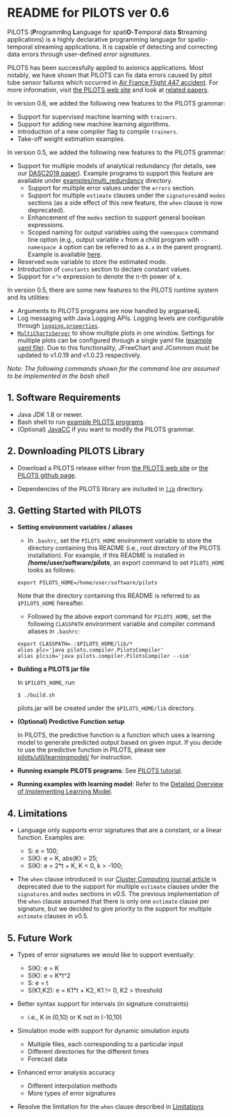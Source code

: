 # README for PILOTS ver 0.6

PILOTS (**P**rogramm**I**ng **L**anguage for spati**O**-**T**emporal data **S**treaming applications) is a highly declarative programming language for spatio-temporal streaming applications.
It is capable of detecting and correcting data errors through user-defined *error signatures*.

PILOTS has been successfully applied to avionics applications. Most notably, we have shown that PILOTS can fix data errors caused by pitot tube sensor failures which occurred in [Air France Flight 447 accident](http://wcl.cs.rpi.edu/papers/bdse2013.pdf). For more information, visit [the PILOTS web site](http://wcl.cs.rpi.edu/pilots/) and look at [related papers](https://wcl.cs.rpi.edu/bib/Keyword/DATA-STREAMING.html).

In version 0.6, we added the following new features to the PILOTS grammar:
* Support for supervised machine learning with `trainers`.
* Support for adding new machine learning algorithms.
* Introduction of a new compiler flag to compile `trainers`.
* Take-off weight estimation examples.

In version 0.5, we added the following new features to the PILOTS grammar:
* Support for multiple models of analytical redundancy (for details, see our [DASC2019 paper](http://wcl.cs.rpi.edu/papers/DASC2019_imai.pdf)). Example programs to support this feature are available under [examples/multi_redundancy](./examples/multi_redundancy) directory.
  - Support for multiple error values under the `errors` section.
  - Support for multiple `estimate` clauses under the `signatures`and `modes` sections
  (as a side effect of this new feature, the `when` clause is now deprecated).
  - Enhancement of the `modes` section to support general boolean expressions.
  - Scoped naming for output variables using the `namespace` command line option (e.g., output variable `x`   from a child program with `--namespace A` option can be referred to as `A.x` in the parent program).
    Example is available [here](./examples/multi_redundancy/aoaspeedcheck3/run_speedcheck).
* Reserved `mode` variable to store the estimated mode.
* Introduction of `constants` section to declare constant values.
* Support for `x^n` expression to denote the n-th power of x.

In version 0.5, there are some new features to the PILOTS runtime system and its utilities:
* Arguments to PILOTS programs are now handled by argparse4j.
* Log messaging with Java Logging APIs. Logging levels are configurable through
  [`logging.properties`](logging.properties).
* [`MultiChartsServer`](./pilots/util/MultiChartsServer.java) to show multiple plots in one window. Settings for multiple plots can be configured through a single yaml file ([example yaml file](./examples/airfrancesim/charts_conf.yaml)). Due to this functionality, JFreeChart and JCommon must be updated to v1.0.19 and v1.0.23 respectively.

*Note: The following commands shown for the command line are assumed to be implemented in the bash shell* 


## 1. Software Requirements

* Java JDK 1.8 or newer.
* Bash shell to run [example PILOTS programs](./examples).
* (Optional) [JavaCC](http://javacc.org/) if you want to modify the PILOTS grammar.
  
## 2. Downloading PILOTS Library

* Download a PILOTS release either from [the PILOTS web site](http:/wcl.cs.rpi.edu/pilots/) or [the PILOTS github page](https://github.com/RPI-WCL/pilots).

* Dependencies of the PILOTS library are included in [`lib`](./lib) directory.


## 3. Getting Started with PILOTS

* **Setting environment variables / aliases**

  - In `.bashrc`, set the `PILOTS_HOME` environment variable to store the directory containing this README (i.e., root directory of the PILOTS installation).
  For example, if this README is installed in **/home/user/software/pilots**, an export command to set `PILOTS_HOME` looks as follows:
  ```
  export PILOTS_HOME=/home/user/software/pilots
  ```
  Note that the directory containing this README is referred to as `$PILOTS_HOME` hereafter.


  - Followed by the above export command for `PILOTS_HOME`, set the following `CLASSPATH` environment variable and compiler command aliases in `.bashrc`:
  ```
  export CLASSPATH=.:$PILOTS_HOME/lib/*
  alias plc='java pilots.compiler.PilotsCompiler'
  alias plcsim='java pilots.compiler.PilotsCompiler --sim'
  ```
  
* **Building a PILOTS jar file**

  In `$PILOTS_HOME`, run
  ~~~
  $ ./build.sh
  ~~~
  pilots.jar will be created under the `$PILOTS_HOME/lib` directory.


* **(Optional) Predictive Function setup**

	In PILOTS, the predictive function is a function which uses a learning model to generate predicted output based on given input. If you decide to use the predictive function in PILOTS, please see [pilots/util/learningmodel/](https://github.com/RPI-WCL/pilots/tree/master/pilots/util/learningmodel) for instruction.

* **Running example PILOTS programs**: See [PILOTS tutorial](https://wcl.cs.rpi.edu/pilots/tutorial/index.html).

* **Running examples with learning model**: Refer to the [Detailed Overview of Implementing Learning Model](https://wcl.cs.rpi.edu/pilots/tutorial/learning_model_overview.html).


## 4. Limitations

* Language only supports error signatures that are a constant, or a linear function. Examples are:
  - S: e = 100;
  - S(K): e = K, abs(K) > 25;
  - S(K): e = 2*t + K, K < 0, k > -100;

* The `when` clause introduced in our [Cluster Computing journal article](http://wcl.cs.rpi.edu/papers/pilots-cluster.pdf) is deprecated due to the support for multiple `estimate` clauses under the `signatures` and `modes` sections in v0.5. The previous implementation of the `when` clause assumed that there is only one `estimate` clause per signature, but we decided to give priority to the support for multiple `estimate` clauses in v0.5. 


## 5. Future Work

* Types of error signatures we would like to support eventually:
    -   S(K): e = K
    -   S(K): e = K*t^2
    -   S:    e = t
    -   S(K1,K2): e = K1*t + K2, K1 != 0, K2 > threshold

* Better syntax support for intervals (in signature constraints)
    - i.e., K in (0,10) or K not in (-10,10)

* Simulation mode with support for dynamic simulation inputs
    - Multiple files, each corresponding to a particular input
    - Different directories for the different times
    - Forecast data

* Enhanced error analysis accuracy
    - Different interpolation methods
    - More types of error signatures

* Resolve the limitation for the `when` clause described in [Limitations](#4-limitations)
